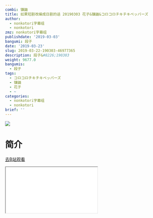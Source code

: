 ```yaml
---
combi: 镰鼬
title: 如果短剧改编成日剧的话 20190303 花子&镰鼬&コロコロチキチキペッパーズ
author:
  - nonkotori字幕组
  - nonkotori
zmz: nonkotori字幕组
publishdate: '2019-03-03'
bangumi: 段子
date: '2019-03-23'
slug: 2019-03-22-190303-46977365
description: 段子&#8226;190303
weight: 9677.0
bangumis:
  - 段子
tags:
  - コロコロチキチキペッパーズ
  - 镰鼬
  - 花子
  - ~
categories:
  - nonkotori字幕组
  - nonkotori
brief: ''
---
```

![](https://i.imgur.com/Xv24LTL.jpg)
# 简介  
  

[去B站观看](https://www.bilibili.com/video/av46977365/)
<div class ="resp-container"><iframe class="testiframe" src="//player.bilibili.com/player.html?aid=46977365"", scrolling="no", allowfullscreen="true" > </iframe></div> 
